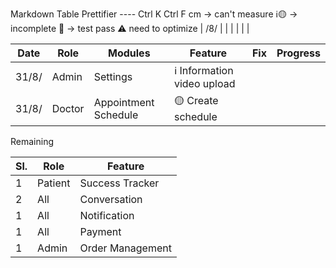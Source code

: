 Markdown Table Prettifier ---- Ctrl K Ctrl F
cm -> can't measure
ℹ️🟡 -> incomplete
🧪 -> test pass
⚠️ need to optimize
| /8/ |    |  |  |       |          |

| Date    | Role    | Modules              | Feature                     | Fix | Progress |
|---------|---------|----------------------|-----------------------------|-----|----------|
| 31/8/   | Admin   | Settings             | ℹ️ Information video upload |     |          |
| 31/8/   | Doctor  | Appointment Schedule | 🟡 Create schedule          |     |          |


Remaining

| Sl. | Role    | Feature          |
|-----|---------|------------------|
| 1   | Patient | Success Tracker  |
| 2   | All     | Conversation     |
| 1   | All     | Notification     |
| 1   | All     | Payment          |
| 1   | Admin   | Order Management |